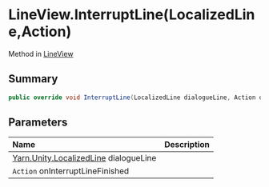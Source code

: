 # LineView.InterruptLine(LocalizedLine,Action)

Method in [LineView](/api/csharp/yarn.unity.lineview.md)

## Summary



```csharp
public override void InterruptLine(LocalizedLine dialogueLine, Action onInterruptLineFinished)
```

## Parameters

|Name|Description|
|:---|:---|
|[Yarn.Unity.LocalizedLine](/api/csharp/yarn.unity.localizedline.md) dialogueLine||
|`Action` onInterruptLineFinished||

